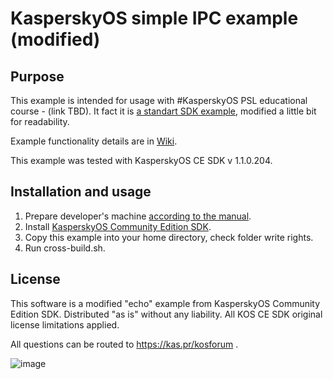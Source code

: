 # KasperskyOS simple IPC example (modified)

## Purpose

This example is intended for usage with #KasperskyOS PSL educational course - (link TBD).
It fact it is [a standart SDK example](https://support.kaspersky.ru/help/KCE/1.1/en-US/appendix_echo_example.htm), modified a little bit for readability.

Example functionality details are in [Wiki](https://github.com/AlxLifanov/echo_mod/wiki).

This example was tested with KasperskyOS CE SDK v 1.1.0.204.

## Installation and usage
1. Prepare developer's machine [according to the manual](https://support.kaspersky.ru/help/KCE/1.1/en-US/getting_started.htm).
2. Install [KasperskyOS Community Edition SDK](https://os.kaspersky.ru/development/?form=download).
3. Copy this example into your home directory, check folder write rights.
4. Run cross-build.sh.
	
## License
	
This software is a modified "echo" example from KasperskyOS Community Edition SDK. Distributed "as is" without any liability. All KOS CE SDK original license limitations applied.

All questions can be routed to https://kas.pr/kosforum .

![image](https://mc.yandex.ru/pixel/4800619149800149888?rnd=%aw_random%)
